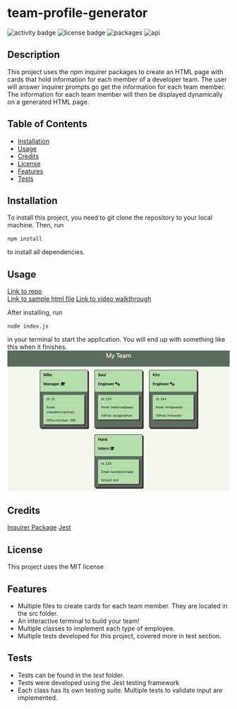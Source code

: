 # team-profile-generator
![activity badge](https://img.shields.io/github/last-commit/hope428/team-profile-generator?color=red)
![license badge](https://img.shields.io/github/license/hope428/team-profile-generator?color=red)
![packages](https://img.shields.io/badge/npm-inquirer-red)
![api](https://img.shields.io/badge/npm-jest-red)

## Description

This project uses the npm inquirer packages to create an HTML page with cards that hold information for each member of a developer team. The user will answer inquirer prompts go get the information for each team member. The information for each team member will then be displayed dynamically on a generated HTML page.

## Table of Contents

- [Installation](#installation)
- [Usage](#usage)
- [Credits](#credits)
- [License](#license)
- [Features](#features)
- [Tests](#tests)

## Installation

To install this project, you need to git clone the repository to your local machine. Then, run

```
npm install
```

to install all dependencies.

## Usage

[Link to repo](https://github.com/hope428/team-profile-generator)<br>
[Link to sample html file](https://github.com/hope428/team-profile-generator/blob/main/dist/index.html)
[Link to video walkthrough](https://drive.google.com/file/d/1GXfqIZx2XBdxuwOMDU0D6RDdtx6Fe0_3/view)

After installing, run

```
node index.js
```

in your terminal to start the application. You will end up with something like this when it finishes.
![sample html page](./dist/images/generated.png)

## Credits

[Inquirer Package](https://www.npmjs.com/package/inquirer)
[Jest](https://jestjs.io/)

## License

This project uses the MIT license

## Features

- Multiple files to create cards for each team member. They are located in the src folder.
- An interactive terminal to build your team!
- Multiple classes to implement each type of employee.
- Multiple tests developed for this project, covered more in test section.

## Tests

- Tests can be found in the _test_ folder.
- Tests were developed using the Jest testing framework
- Each class has its own testing suite. Multiple tests to validate input are implemented.
